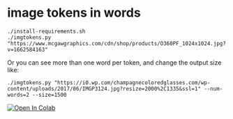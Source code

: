 # image tokens in words

```
./install-requirements.sh
./imgtokens.py "https://www.mcgawgraphics.com/cdn/shop/products/O360PF_1024x1024.jpg?v=1662584163"
```

Or you can see more than one word per token, and change the output size like:

```
./imgtokens.py "https://i0.wp.com/champagnecoloredglasses.com/wp-content/uploads/2017/06/IMGP3124.jpg?resize=2000%2C1335&ssl=1" --num-words=2 --size=1500
```

[![Open In Colab](https://colab.research.google.com/assets/colab-badge.svg)](https://colab.research.google.com/github/pifanpi/visualizing-vlm-tokens/run-in-colab.ipynb)

